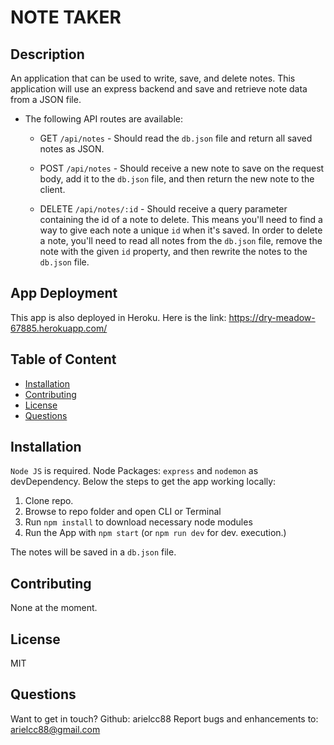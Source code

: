 # NOTE TAKER

## Description

An application that can be used to write, save, and delete notes. This application will use an express backend and save and retrieve note data from a JSON file.

* The following API routes are available:

  * GET `/api/notes` - Should read the `db.json` file and return all saved notes as JSON.

  * POST `/api/notes` - Should receive a new note to save on the request body, add it to the `db.json` file, and then return the new note to the client.

  * DELETE `/api/notes/:id` - Should receive a query parameter containing the id of a note to delete. This means you'll need to find a way to give each note a unique `id` when it's saved. In order to delete a note, you'll need to read all notes from the `db.json` file, remove the note with the given `id` property, and then rewrite the notes to the `db.json` file.

## App Deployment

This app is also deployed in Heroku. Here is the link:
https://dry-meadow-67885.herokuapp.com/

## Table of Content

- [Installation](#Installation)
- [Contributing](#Contributing)
- [License](#License)
- [Questions](#Questions)

## Installation

`Node JS` is required. Node Packages: `express` and `nodemon` as devDependency. Below the steps to get the app working locally:

1. Clone repo.
2. Browse to repo folder and open CLI or Terminal
3. Run `npm install` to download necessary node modules
4. Run the App with `npm start` (or `npm run dev` for dev. execution.)

The notes will be saved in a `db.json` file.

## Contributing
None at the moment.

## License
MIT


## Questions
Want to get in touch? Github: arielcc88
Report bugs and enhancements to: arielcc88@gmail.com
